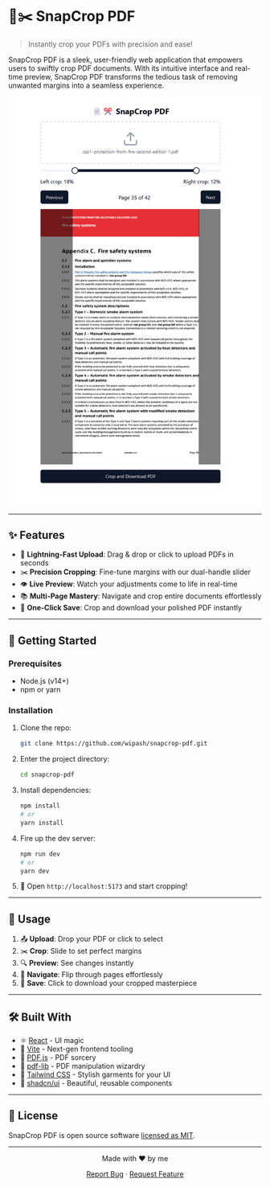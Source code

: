 # 📄✂️ SnapCrop PDF

> Instantly crop your PDFs with precision and ease!

SnapCrop PDF is a sleek, user-friendly web application that empowers users to swiftly crop PDF documents. With its intuitive interface and real-time preview, SnapCrop PDF transforms the tedious task of removing unwanted margins into a seamless experience.

![SnapCrop PDF Demo](.github/screenshot.png)

---

## ✨ Features

- 🚀 **Lightning-Fast Upload**: Drag & drop or click to upload PDFs in seconds
- ✂️ **Precision Cropping**: Fine-tune margins with our dual-handle slider
- 👁️ **Live Preview**: Watch your adjustments come to life in real-time
- 📚 **Multi-Page Mastery**: Navigate and crop entire documents effortlessly
- 💾 **One-Click Save**: Crop and download your polished PDF instantly

---

## 🚀 Getting Started

### Prerequisites

- Node.js (v14+)
- npm or yarn

### Installation

1. Clone the repo:
   ```sh
   git clone https://github.com/wipash/snapcrop-pdf.git
   ```

2. Enter the project directory:
   ```sh
   cd snapcrop-pdf
   ```

3. Install dependencies:
   ```sh
   npm install
   # or
   yarn install
   ```

4. Fire up the dev server:
   ```sh
   npm run dev
   # or
   yarn dev
   ```

5. 🎉 Open `http://localhost:5173` and start cropping!

---

## 🔧 Usage

1. 📤 **Upload**: Drop your PDF or click to select
2. ✂️ **Crop**: Slide to set perfect margins
3. 🔍 **Preview**: See changes instantly
4. 📄 **Navigate**: Flip through pages effortlessly
5. 💾 **Save**: Click to download your cropped masterpiece

---

## 🛠️ Built With

- ⚛️ [React](https://reactjs.org/) - UI magic
- 🚀 [Vite](https://vitejs.dev/) - Next-gen frontend tooling
- 📄 [PDF.js](https://mozilla.github.io/pdf.js/) - PDF sorcery
- 🔧 [pdf-lib](https://pdf-lib.js.org/) - PDF manipulation wizardry
- 🎨 [Tailwind CSS](https://tailwindcss.com/) - Stylish garments for your UI
- 🧱 [shadcn/ui](https://ui.shadcn.com/) - Beautiful, reusable components

---

## 📜 License

SnapCrop PDF is open source software [licensed as MIT](LICENSE).


---

<p align="center">
  Made with ❤️ by me
</p>

<p align="center">
  <a href="https://github.com/wipash/snapcrop-pdf/issues">Report Bug</a>
  ·
  <a href="https://github.com/wipash/snapcrop-pdf/issues">Request Feature</a>
</p>